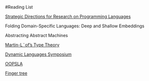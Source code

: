 #Reading List

[Strategic Directions for Research on Programming Languages](http://www.cs.ucla.edu/~palsberg/paper/surveys96-hnp.pdf)

Folding Domain-Specific Languages: Deep and Shallow Embeddings

Abstracting Abstract Machines

[Martin-L¨of’s Type Theory](http://www.cse.chalmers.se/~bengt/papers/hlcs.pdf)

[Dynamic Languages Symposium](http://www.dynamic-languages-symposium.org/)

[OOPSLA](http://en.wikipedia.org/wiki/OOPSLA)

[Finger tree](http://en.wikipedia.org/wiki/Finger_tree)
